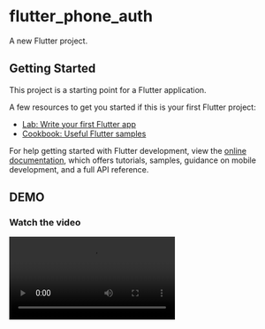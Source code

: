 # flutter_phone_auth

A new Flutter project.

## Getting Started

This project is a starting point for a Flutter application.

A few resources to get you started if this is your first Flutter project:

- [Lab: Write your first Flutter app](https://docs.flutter.dev/get-started/codelab)
- [Cookbook: Useful Flutter samples](https://docs.flutter.dev/cookbook)

For help getting started with Flutter development, view the
[online documentation](https://docs.flutter.dev/), which offers tutorials,
samples, guidance on mobile development, and a full API reference.


## DEMO

### Watch the video

<video src="https://github.com/himanshu64/flutter-phone-auth/blob/master/demo/otp.webm)https://github.com/himanshu64/flutter-phone-auth/blob/master/demo/otp.mp4" controls>
  Your browser does not support the video tag.
</video>
